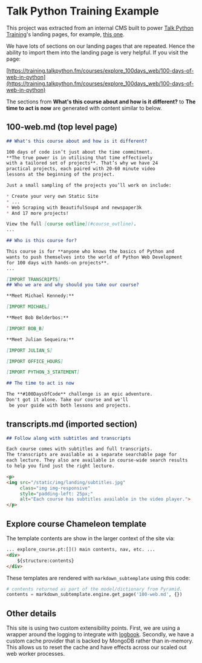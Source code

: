 # Talk Python Training Example

This project was extracted from an internal CMS built to power [Talk Python Training](https://training.talkpython.fm/)'s landing pages, for example, [this one](https://training.talkpython.fm/courses/explore_100days_web/100-days-of-web-in-python).

We have lots of sections on our landing pages that are repeated. Hence the ability to import them into the landing page is very helpful. If you visit the page:

[https://training.talkpython.fm/courses/explore_100days_web/100-days-of-web-in-python](https://training.talkpython.fm/courses/explore_100days_web/100-days-of-web-in-python)

The sections from **What's this course about and how is it different?** to **The time to act is now** are generated with content similar to below.

## 100-web.md (top level page)

```markdown
## What's this course about and how is it different?

100 days of code isn’t just about the time commitment. 
**The true power is in utilising that time effectively 
with a tailored set of projects**. That’s why we have 24 
practical projects, each paired with 20-60 minute video 
lessons at the beginning of the project.

Just a small sampling of the projects you’ll work on include:

* Create your very own Static Site
* ...
* Web Scraping with BeautifulSoup4 and newspaper3k
* And 17 more projects!

View the full [course outline](#course_outline).
...

## Who is this course for?

This course is for **anyone who knows the basics of Python and 
wants to push themselves into the world of Python Web Development 
for 100 days with hands-on projects**.
...

[IMPORT TRANSCRIPTS]
## Who we are and why should you take our course?

**Meet Michael Kennedy:**

[IMPORT MICHAEL]

**Meet Bob Belderbos:**

[IMPORT BOB_B]

**Meet Julian Sequeira:**

[IMPORT JULIAN_S]

[IMPORT OFFICE_HOURS]

[IMPORT PYTHON_3_STATEMENT]

## The time to act is now

The **#100DaysOfCode** challenge is an epic adventure. 
Don't got it alone. Take our course and we'll
 be your guide with both lessons and projects. 
```


## transcripts.md (imported section)

```markdown
## Follow along with subtitles and transcripts

Each course comes with subtitles and full transcripts.
The transcripts are available as a separate searchable page for
each lecture. They also are available in course-wide search results
to help you find just the right lecture.

<p>
<img src="/static/img/landing/subtitles.jpg"
     class="img img-responsive"
     style="padding-left: 25px;"
     alt="Each course has subtitles available in the video player.">
</p>
```

## Explore course Chameleon template

The template contents are show in the larger context of the site via:

```html
... explore_course.pt:[]() main contents, nav, etc. ...
<div>
    ${structure:contents}
</div>
```

These templates are rendered with `markdown_subtemplate` using this code:

```python
# contents returned as part of the model/dictionary from Pyramid.
contents = markdown_subtemplate.engine.get_page('100-web.md', {})
```

## Other details

This site is using two custom extensibility points. First, we are using a wrapper around the logging to integrate with [logbook](https://logbook.readthedocs.io/en/stable/). Secondly, we have a custom cache provider that is backed by MongoDB rather than in-memory. This allows us to reset the cache and have effects across our scaled out web worker processes.

